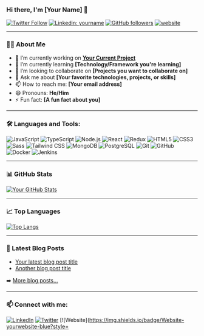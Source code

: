 ### Hi there, I'm [Your Name] 👋

[![Twitter Follow](https://img.shields.io/twitter/follow/yourusername?style=social)](https://twitter.com/yourusername)
[![Linkedin: yourname](https://img.shields.io/badge/-yourname-blue?style=flat-square&logo=Linkedin&logoColor=white&link=https://www.linkedin.com/in/yourname/)](https://www.linkedin.com/in/yourname/)
[![GitHub followers](https://img.shields.io/github/followers/yourusername?label=Follow&style=social)](https://github.com/yourusername)
[![website](https://img.shields.io/badge/PortfolioWebsite-yourwebsite-blue?style=flat-square&logo=google-chrome)](https://yourwebsite.com/)

---

### 👨‍💻 About Me

- 🔭 I’m currently working on **[Your Current Project](https://github.com/yourusername/yourproject)**
- 🌱 I’m currently learning **[Technology/Framework you're learning]**
- 👯 I’m looking to collaborate on **[Projects you want to collaborate on]**
- 💬 Ask me about **[Your favorite technologies, projects, or skills]**
- 📫 How to reach me: **[Your email address]**
- 😄 Pronouns: **He/Him**
- ⚡ Fun fact: **[A fun fact about you]**

---

### 🛠️ Languages and Tools:

![JavaScript](https://img.shields.io/badge/-JavaScript-333333?style=flat&logo=javascript)
![TypeScript](https://img.shields.io/badge/-TypeScript-333333?style=flat&logo=typescript)
![Node.js](https://img.shields.io/badge/-Node.js-333333?style=flat&logo=node.js)
![React](https://img.shields.io/badge/-React-333333?style=flat&logo=react)
![Redux](https://img.shields.io/badge/-Redux-333333?style=flat&logo=redux)
![HTML5](https://img.shields.io/badge/-HTML5-333333?style=flat&logo=html5)
![CSS3](https://img.shields.io/badge/-CSS3-333333?style=flat&logo=css3)
![Sass](https://img.shields.io/badge/-Sass-333333?style=flat&logo=sass)
![Tailwind CSS](https://img.shields.io/badge/-Tailwind%20CSS-333333?style=flat&logo=tailwind-css)
![MongoDB](https://img.shields.io/badge/-MongoDB-333333?style=flat&logo=mongodb)
![PostgreSQL](https://img.shields.io/badge/-PostgreSQL-333333?style=flat&logo=postgresql)
![Git](https://img.shields.io/badge/-Git-333333?style=flat&logo=git)
![GitHub](https://img.shields.io/badge/-GitHub-333333?style=flat&logo=github)
![Docker](https://img.shields.io/badge/-Docker-333333?style=flat&logo=docker)
![Jenkins](https://img.shields.io/badge/-Jenkins-333333?style=flat&logo=jenkins)

---

### 📊 GitHub Stats

[![Your GitHub Stats](https://github-readme-stats.vercel.app/api?username=yourusername&show_icons=true&hide_border=true&theme=radical)](https://github.com/yourusername/github-readme-stats)

---

### 📈 Top Languages

[![Top Langs](https://github-readme-stats.vercel.app/api/top-langs/?username=yourusername&layout=compact&theme=radical)](https://github.com/yourusername/github-readme-stats)

---

### 📝 Latest Blog Posts

<!-- BLOG-POST-LIST:START -->
- [Your latest blog post title](https://yourblog.com/your-latest-blog-post)
- [Another blog post title](https://yourblog.com/another-blog-post)
<!-- BLOG-POST-LIST:END -->

➡️ [More blog posts...](https://yourblog.com)

---

### 📫 Connect with me:

[![LinkedIn](https://img.shields.io/badge/LinkedIn-yourname-blue?style=flat&logo=linkedin)](https://www.linkedin.com/in/yourname/)
[![Twitter](https://img.shields.io/badge/Twitter-yourusername-blue?style=flat&logo=twitter)](https://twitter.com/yourusername)
[![Website](https://img.shields.io/badge/Website-yourwebsite-blue?style=
